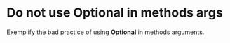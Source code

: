 # Do not use Optional in methods args
Exemplify the bad practice of using **Optional** in methods arguments.
